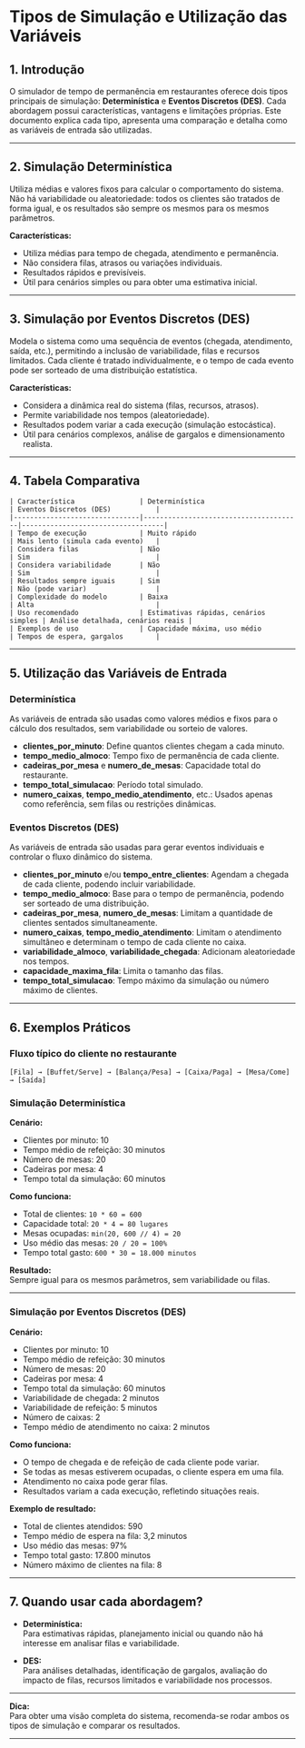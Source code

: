 # Tipos de Simulação e Utilização das Variáveis

## 1. Introdução

O simulador de tempo de permanência em restaurantes oferece dois tipos principais de simulação: **Determinística** e **Eventos Discretos (DES)**. Cada abordagem possui características, vantagens e limitações próprias. Este documento explica cada tipo, apresenta uma comparação e detalha como as variáveis de entrada são utilizadas.

---

## 2. Simulação Determinística

Utiliza médias e valores fixos para calcular o comportamento do sistema. Não há variabilidade ou aleatoriedade: todos os clientes são tratados de forma igual, e os resultados são sempre os mesmos para os mesmos parâmetros.

**Características:**
- Utiliza médias para tempo de chegada, atendimento e permanência.
- Não considera filas, atrasos ou variações individuais.
- Resultados rápidos e previsíveis.
- Útil para cenários simples ou para obter uma estimativa inicial.

---

## 3. Simulação por Eventos Discretos (DES)

Modela o sistema como uma sequência de eventos (chegada, atendimento, saída, etc.), permitindo a inclusão de variabilidade, filas e recursos limitados. Cada cliente é tratado individualmente, e o tempo de cada evento pode ser sorteado de uma distribuição estatística.

**Características:**
- Considera a dinâmica real do sistema (filas, recursos, atrasos).
- Permite variabilidade nos tempos (aleatoriedade).
- Resultados podem variar a cada execução (simulação estocástica).
- Útil para cenários complexos, análise de gargalos e dimensionamento realista.

---

## 4. Tabela Comparativa

```plaintext
| Característica                | Determinística                        | Eventos Discretos (DES)           |
|-------------------------------|---------------------------------------|-----------------------------------|
| Tempo de execução             | Muito rápido                          | Mais lento (simula cada evento)   |
| Considera filas               | Não                                   | Sim                               |
| Considera variabilidade       | Não                                   | Sim                               |
| Resultados sempre iguais      | Sim                                   | Não (pode variar)                 |
| Complexidade do modelo        | Baixa                                 | Alta                              |
| Uso recomendado               | Estimativas rápidas, cenários simples | Análise detalhada, cenários reais |
| Exemplos de uso               | Capacidade máxima, uso médio          | Tempos de espera, gargalos        |
```

---

## 5. Utilização das Variáveis de Entrada

### Determinística

As variáveis de entrada são usadas como valores médios e fixos para o cálculo dos resultados, sem variabilidade ou sorteio de valores.

- **clientes_por_minuto**: Define quantos clientes chegam a cada minuto.
- **tempo_medio_almoco**: Tempo fixo de permanência de cada cliente.
- **cadeiras_por_mesa** e **numero_de_mesas**: Capacidade total do restaurante.
- **tempo_total_simulacao**: Período total simulado.
- **numero_caixas**, **tempo_medio_atendimento**, etc.: Usados apenas como referência, sem filas ou restrições dinâmicas.

### Eventos Discretos (DES)

As variáveis de entrada são usadas para gerar eventos individuais e controlar o fluxo dinâmico do sistema.

- **clientes_por_minuto** e/ou **tempo_entre_clientes**: Agendam a chegada de cada cliente, podendo incluir variabilidade.
- **tempo_medio_almoco**: Base para o tempo de permanência, podendo ser sorteado de uma distribuição.
- **cadeiras_por_mesa**, **numero_de_mesas**: Limitam a quantidade de clientes sentados simultaneamente.
- **numero_caixas**, **tempo_medio_atendimento**: Limitam o atendimento simultâneo e determinam o tempo de cada cliente no caixa.
- **variabilidade_almoco**, **variabilidade_chegada**: Adicionam aleatoriedade nos tempos.
- **capacidade_maxima_fila**: Limita o tamanho das filas.
- **tempo_total_simulacao**: Tempo máximo da simulação ou número máximo de clientes.

---

## 6. Exemplos Práticos

### Fluxo típico do cliente no restaurante

```plaintext
[Fila] → [Buffet/Serve] → [Balança/Pesa] → [Caixa/Paga] → [Mesa/Come] → [Saída]
```

### Simulação Determinística

**Cenário:**  
- Clientes por minuto: 10  
- Tempo médio de refeição: 30 minutos  
- Número de mesas: 20  
- Cadeiras por mesa: 4  
- Tempo total da simulação: 60 minutos  

**Como funciona:**  
- Total de clientes: `10 * 60 = 600`
- Capacidade total: `20 * 4 = 80 lugares`
- Mesas ocupadas: `min(20, 600 // 4) = 20`
- Uso médio das mesas: `20 / 20 = 100%`
- Tempo total gasto: `600 * 30 = 18.000 minutos`

**Resultado:**  
Sempre igual para os mesmos parâmetros, sem variabilidade ou filas.

---

### Simulação por Eventos Discretos (DES)

**Cenário:**  
- Clientes por minuto: 10  
- Tempo médio de refeição: 30 minutos  
- Número de mesas: 20  
- Cadeiras por mesa: 4  
- Tempo total da simulação: 60 minutos  
- Variabilidade de chegada: 2 minutos  
- Variabilidade de refeição: 5 minutos  
- Número de caixas: 2  
- Tempo médio de atendimento no caixa: 2 minutos  

**Como funciona:**  
- O tempo de chegada e de refeição de cada cliente pode variar.
- Se todas as mesas estiverem ocupadas, o cliente espera em uma fila.
- Atendimento no caixa pode gerar filas.
- Resultados variam a cada execução, refletindo situações reais.

**Exemplo de resultado:**  
- Total de clientes atendidos: 590  
- Tempo médio de espera na fila: 3,2 minutos  
- Uso médio das mesas: 97%  
- Tempo total gasto: 17.800 minutos  
- Número máximo de clientes na fila: 8

---

## 7. Quando usar cada abordagem?

- **Determinística:**  
  Para estimativas rápidas, planejamento inicial ou quando não há interesse em analisar filas e variabilidade.

- **DES:**  
  Para análises detalhadas, identificação de gargalos, avaliação do impacto de filas, recursos limitados e variabilidade nos processos.

---

**Dica:**  
Para obter uma visão completa do sistema, recomenda-se rodar ambos os tipos de simulação e comparar os resultados.

---